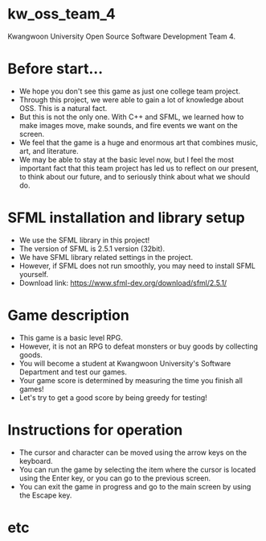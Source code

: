 # kw_oss_team_4
Kwangwoon University
Open Source Software Development Team 4.

# Before start...
 - We hope you don't see this game as just one college team project.
 - Through this project, we were able to gain a lot of knowledge about OSS. This is a natural fact.
 - But this is not the only one. With C++ and SFML, we learned how to make images move, make sounds, and fire events we want on the screen.
 - We feel that the game is a huge and enormous art that combines music, art, and literature.
 - We may be able to stay at the basic level now, but I feel the most important fact that this team project has led us to reflect on our present, to think about our future, and to seriously think about what we should do.

# SFML installation and library setup
 - We use the SFML library in this project!
 - The version of SFML is 2.5.1 version (32bit).
 - We have SFML library related settings in the project.
 - However, if SFML does not run smoothly, you may need to install SFML yourself.
 - Download link: https://www.sfml-dev.org/download/sfml/2.5.1/


# Game description
 - This game is a basic level RPG.
 - However, it is not an RPG to defeat monsters or buy goods by collecting goods.
 - You will become a student at Kwangwoon University's Software Department and test our games.
 - Your game score is determined by measuring the time you finish all games!
 - Let's try to get a good score by being greedy for testing!
 
 
# Instructions for operation
 - The cursor and character can be moved using the arrow keys on the keyboard.
 - You can run the game by selecting the item where the cursor is located using the Enter key, or you can go to the previous screen.
 - You can exit the game in progress and go to the main screen by using the Escape key.
 
 
# etc
